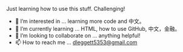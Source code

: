 Just learning how to use this stuff. Challenging!  
- 👀 I’m interested in ... learning more code and 中文。 
- 🌱 I’m currently learning ... HTML, how to use GitHub, 中文，金融。
- 💞️ I’m looking to collaborate on ... anything helpful! 
- 📫 How to reach me ... dleggett5353@gmail.com

<!---
Dougwestt/Dougwestt is a ✨ special ✨ repository because its `README.md` (this file) appears on your GitHub profile.

You can click the Preview link to take a look at your changes.
--->
